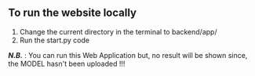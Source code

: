 ## To run the website locally 
1.	Change the current directory in the terminal to backend/app/
2.	Run the start.py code

**_N.B._** : You can run this Web Application but, no result will be shown since, the MODEL hasn't been uploaded !!!
